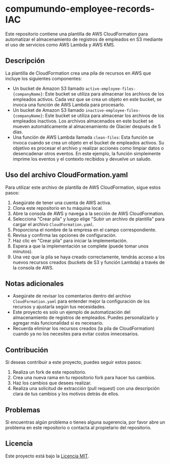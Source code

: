# compumundo-employee-records-IAC

Este repositorio contiene una plantilla de AWS CloudFormation para automatizar el almacenamiento de registros de empleados en S3 mediante el uso de servicios como AWS Lambda y AWS KMS.

## Descripción

La plantilla de CloudFormation crea una pila de recursos en AWS que incluye los siguientes componentes:

- Un bucket de Amazon S3 llamado `active-employee-files-{companyName}`: Este bucket se utiliza para almacenar los archivos de los empleados activos. Cada vez que se crea un objeto en este bucket, se invoca una función de AWS Lambda para procesarlo.
- Un bucket de Amazon S3 llamado `inactive-employee-files-{companyName}`: Este bucket se utiliza para almacenar los archivos de los empleados inactivos. Los archivos almacenados en este bucket se mueven automáticamente al almacenamiento de Glacier después de 5 días.
- Una función de AWS Lambda llamada `clean-files`: Esta función se invoca cuando se crea un objeto en el bucket de empleados activos. Su objetivo es procesar el archivo y realizar acciones como limpiar datos o desencadenar otros eventos. En este ejemplo, la función simplemente imprime los eventos y el contexto recibidos y devuelve un saludo.

## Uso del archivo CloudFormation.yaml

Para utilizar este archivo de plantilla de AWS CloudFormation, sigue estos pasos:

1. Asegúrate de tener una cuenta de AWS activa.
2. Clona este repositorio en tu máquina local.
3. Abre la consola de AWS y navega a la sección de AWS CloudFormation.
4. Selecciona "Crear pila" y luego elige "Subir un archivo de plantilla" para cargar el archivo `CloudFormation.yaml`.
5. Proporciona el nombre de la empresa en el campo correspondiente.
6. Revisa y confirma las opciones de configuración.
7. Haz clic en "Crear pila" para iniciar la implementación.
8. Espera a que la implementación se complete (puede tomar unos minutos).
9. Una vez que la pila se haya creado correctamente, tendrás acceso a los nuevos recursos creados (buckets de S3 y función Lambda) a través de la consola de AWS.

## Notas adicionales

- Asegúrate de revisar los comentarios dentro del archivo `CloudFormation.yaml` para entender mejor la configuración de los recursos y ajustarla según tus necesidades.
- Este proyecto es solo un ejemplo de automatización del almacenamiento de registros de empleados. Puedes personalizarlo y agregar más funcionalidad si es necesario.
- Recuerda eliminar los recursos creados (la pila de CloudFormation) cuando ya no los necesites para evitar costos innecesarios.

## Contribución

Si deseas contribuir a este proyecto, puedes seguir estos pasos:

1. Realiza un fork de este repositorio.
2. Crea una nueva rama en tu repositorio fork para hacer tus cambios.
3. Haz los cambios que desees realizar.
4. Realiza una solicitud de extracción (pull request) con una descripción clara de tus cambios y los motivos detrás de ellos.

## Problemas

Si encuentras algún problema o tienes alguna sugerencia, por favor abre un problema en este repositorio o contacta al propietario del repositorio.

## Licencia

Este proyecto está bajo la [Licencia MIT](LICENSE).